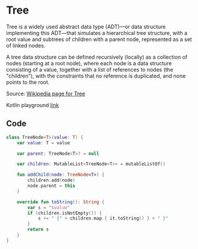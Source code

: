 # Tree

Tree is a widely used abstract data type (ADT)—or data structure implementing this ADT—that simulates a hierarchical tree structure, with a root value and subtrees of children with a parent node, represented as a set of linked nodes.

A tree data structure can be defined recursively (locally) as a collection of nodes (starting at a root node), where each node is a data structure consisting of a value, together with a list of references to nodes (the "children"), with the constraints that no reference is duplicated, and none points to the root.

Source: [Wikipedia page for Tree](https://en.wikipedia.org/wiki/Tree_(data_structure))

Kotlin playground [link](https://pl.kotl.in/mmbFVhqk6)


## Code


```kotlin
class TreeNode<T>(value: T) {
    var value: T = value

    var parent: TreeNode<T>? = null

    var children: MutableList<TreeNode<T>> = mutableListOf()

    fun addChild(node: TreeNode<T>) {
        children.add(node)
        node.parent = this
    }

    override fun toString(): String {
        var s = "$value"
        if (children.isNotEmpty()) {
            s += " {" + children.map { it.toString() } + " }"
        }
        return s
    }
}
```
